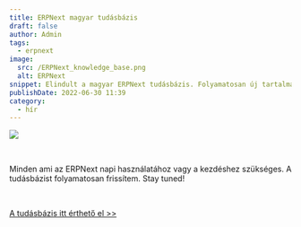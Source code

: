 ```yaml
---
title: ERPNext magyar tudásbázis
draft: false
author: Admin
tags:
  - erpnext
image:
  src: /ERPNext_knowledge_base.png
  alt: ERPNext
snippet: Elindult a magyar ERPNext tudásbázis. Folyamatosan új tartalmakkal.
publishDate: 2022-06-30 11:39
category:
  - hír
---
```


<p><img src="/images/Screenshot (73).png"></p><p><br></p><p>Minden ami az ERPNext napi használatához vagy a kezdéshez szükséges. A tudásbázist folyamatosan frissítem. Stay tuned!</p><p><br></p><p><a href="https://www.monolithon.com/kb/erpnext-beállítások-magyarul" rel="noopener noreferrer">A tudásbázis itt érthető el &gt;&gt;</a></p>
